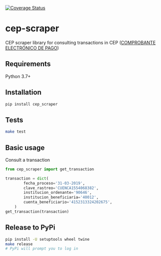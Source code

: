 [![Coverage Status](https://coveralls.io/repos/github/cuenca-mx/cep-scraper/badge.svg?t=6NYZDQ)](https://coveralls.io/github/cuenca-mx/cep-scraper?branch=master)

# cep-scraper

CEP scraper library for consulting transactions in CEP ([COMPROBANTE ELECTRÓNICO DE PAGO](http://www.banxico.org.mx/cep/))

## Requirements
Python 3.7+

## Installation
```bash
pip install cep_scraper
```

## Tests
```bash
make test
```

## Basic usage
Consult a transaction
```python
from cep_scraper import get_transaction

transaction = dict(
        fecha_proceso='31-03-2019',
        clave_rastreo='CUENCA1554068382',
        institucion_ordenante='90646',
        institucion_beneficiaria='40012',
        cuenta_beneficiario='4152313324202675',
    )
get_transaction(transaction)
```

## Release to PyPi

```bash
pip install -U setuptools wheel twine
make release
# PyPi will prompt you to log in
```